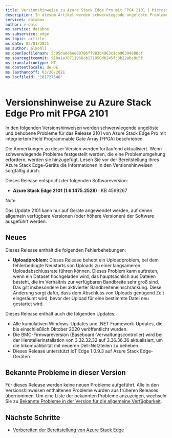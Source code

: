 ```yaml
---
title: Versionshinweise zu Azure Stack Edge Pro mit FPGA 2101 | Microsoft-Dokumentation
description: In diesem Artikel werden schwerwiegende ungelöste Probleme und Lösungen für das Release 2101 von Azure Stack Edge beschrieben.
services: databox
author: v-dalc
ms.service: databox
ms.subservice: edge
ms.topic: article
ms.date: 02/01/2021
ms.author: alkohli
ms.openlocfilehash: 5c95da8d6ee88786ff983b4963c1cb96394886cf
ms.sourcegitcommit: 910a1a38711966cb171050db245fc3b22abc8c5f
ms.translationtype: HT
ms.contentlocale: de-DE
ms.lasthandoff: 03/20/2021
ms.locfileid: "101727548"
---
```

# <a name="azure-stack-edge-pro-with-fpga-2101-release-notes"></a>Versionshinweise zu Azure Stack Edge Pro mit FPGA 2101

In den folgenden Versionshinweisen werden schwerwiegende ungelöste und behobene Probleme für das Release 2101 von Azure Stack Edge Pro mit integriertem Field Programmable Gate Array (FPGA) beschrieben.

Die Anmerkungen zu dieser Version werden fortlaufend aktualisiert. Wenn schwerwiegende Probleme festgestellt werden, die eine Problemumgehung erfordern, werden sie hinzugefügt. Lesen Sie vor der Bereitstellung Ihres Azure Stack Edge-Geräts die Informationen in den Versionshinweisen sorgfältig durch.  

Dieses Release entspricht der folgenden Softwareversion:

- **Azure Stack Edge 2101 (1.6.1475.2528)** : KB 4599267

> [!NOTE]
> Das Update 2101 kann nur auf Geräte angewendet werden, auf denen allgemein verfügbare Versionen (oder höhere Versionen) der Software ausgeführt werden.

## <a name="whats-new"></a>Neues

Dieses Release enthält die folgenden Fehlerbehebungen:

- **Uploadproblem:** Dieses Release behebt ein Uploadproblem, bei dem fehlerbedingte Neustarts von Uploads zu einer langsameren Uploadabschlussrate führen können. Dieses Problem kann auftreten, wenn ein Dataset hochgeladen wird, das hauptsächlich aus Dateien besteht, die im Verhältnis zur verfügbaren Bandbreite sehr groß sind. Das gilt insbesondere bei aktivierter Bandbreiteneinschränkung. Diese Änderung sorgt dafür, dass dem Abschluss von Uploads genügend Zeit eingeräumt wird, bevor der Upload für eine bestimmte Datei neu gestartet wird.

Dieses Release enthält auch die folgenden Updates:

- Alle kumulativen Windows-Updates und .NET Framework-Updates, die bis einschließlich Oktober 2020 veröffentlicht wurden.
- Die BMC-Firmwareversion (Baseboard-Verwaltungscontroller) wird bei der Herstellerinstallation von 3.32.32.32 auf 3.36.36.36 aktualisiert, um die Inkompatibilität mit neueren Dell-Netzteilen zu beheben.
- Dieses Release unterstützt IoT Edge 1.0.9.3 auf Azure Stack Edge-Geräten.

## <a name="known-issues-in-this-release"></a>Bekannte Probleme in dieser Version

Für dieses Release werden keine neuen Probleme aufgeführt. Alle in den Versionshinweisen enthaltenen Probleme wurden aus früheren Releases übernommen. Um eine Liste der bekannten Probleme anzuzeigen, wechseln Sie zu [Bekannte Probleme in der Version für die allgemeine Verfügbarkeit](../databox-gateway/data-box-gateway-release-notes.md#known-issues-in-ga-release).

## <a name="next-steps"></a>Nächste Schritte

- [Vorbereiten der Bereitstellung von Azure Stack Edge](../databox-online/azure-stack-edge-deploy-prep.md)